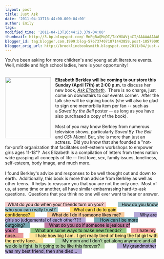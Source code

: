 ```yaml
---
layout: post
title: Just Ask
date: '2011-04-13T16:44:00.000-04:00'
author: Emily
tags: 
modified_time: '2011-04-13T16:44:23.379-04:00'
thumbnail: http://3.bp.blogspot.com/-MnPgBaQMqDI/TaYHXAVjoCI/AAAAAAAAAPc/2jqRCdlm36w/s72-c/Ask-Elizabeth-Berkley-Elizabeth-9780399254499.jpg
blogger_id: tag:blogger.com,1999:blog-5767374071871443859.post-1857909543733478871
blogger_orig_url: http://brooklinebooksmith.blogspot.com/2011/04/just-ask.html
---
```


You've been asking for more children's and young adult literature events.&nbsp; Well, middle and high school ladies, here is your opportunity! <br /><br /><div class="separator" style="clear: both; text-align: center;"><a href="http://3.bp.blogspot.com/-MnPgBaQMqDI/TaYHXAVjoCI/AAAAAAAAAPc/2jqRCdlm36w/s1600/Ask-Elizabeth-Berkley-Elizabeth-9780399254499.jpg" imageanchor="1" style="clear: left; cssfloat: left; float: left; margin-bottom: 1em; margin-right: 1em;"><img border="0" height="200" r6="true" src="http://3.bp.blogspot.com/-MnPgBaQMqDI/TaYHXAVjoCI/AAAAAAAAAPc/2jqRCdlm36w/s200/Ask-Elizabeth-Berkley-Elizabeth-9780399254499.jpg" width="150" /></a></div><strong>Elizabeth Berkley will be coming to our store this Sunday (April 17th) at 2:00 p.m.</strong> to discuss her new book, <em><a href="http://www.brooklinebooksmith-shop.com/book/9780399254499">Ask Elizabeth</a></em>.&nbsp; There is no charge, just come on downstairs to our events corner.&nbsp; After the talk she will be signing books (she will also be glad to sign one&nbsp;memorbilia item per fan&nbsp;-- such as a&nbsp;<em>Saved by the Bell </em>poster -- as long as you have also purchased a copy of the book).<br /><br />Most of you may know Berkley from numerous television shows, particularly <em>Saved By The Bell </em>and<em> CSI: Miami.</em>&nbsp;But,&nbsp;she is more than just an actress.&nbsp; Did you know that she&nbsp;founded a&nbsp;"not-for-profit organization that facilitates self-esteem workshops to empower girls ages 11-18"?&nbsp; Ask Elizabeth is a compilation of letters from teens nation wide grasping all concepts of life -- first love, sex, family issues, loneliness, self-esteem, body image, and much more.<br /><br />I found Berkley's advice and responses to be well thought out and down to earth.&nbsp; Additionally, this book is more than advice from Berkley as well as other teens.&nbsp; It helps to reassure you that you are not the only one.&nbsp; Most of us, at some time or another, all have similar embarrassing hard-to-ask questions.&nbsp; Questions that you think no one will ever want to hear or answer.<br /><br /><span style="color: black;"><span style="background-color: #f4cccc;">&nbsp; What do you do when your friends turn on you?&nbsp;&nbsp;</span>&nbsp;&nbsp;&nbsp;&nbsp;&nbsp;&nbsp;&nbsp;&nbsp;&nbsp;&nbsp;<span style="background-color: #a2c4c9;">&nbsp; &nbsp;How do you know who you can really trust?&nbsp;&nbsp;</span>&nbsp;&nbsp;&nbsp;&nbsp;&nbsp;&nbsp;&nbsp;&nbsp;&nbsp;&nbsp;<span style="background-color: #ffd966;">&nbsp;&nbsp; What can I do to gain confidence?&nbsp;&nbsp;&nbsp;&nbsp;</span>&nbsp;&nbsp;&nbsp;&nbsp;&nbsp;&nbsp;&nbsp;&nbsp;&nbsp;&nbsp;<span style="background-color: #f9cb9c;">&nbsp;&nbsp;&nbsp; What do I do if someone likes me?&nbsp;&nbsp;&nbsp;</span>&nbsp;&nbsp;&nbsp;&nbsp;&nbsp;&nbsp;&nbsp;&nbsp;<span style="background-color: #b4a7d6;">&nbsp;&nbsp;&nbsp;&nbsp; Why are girls so judgemental of each other??!!&nbsp;&nbsp;&nbsp;&nbsp;</span>&nbsp;&nbsp;&nbsp;&nbsp;&nbsp;&nbsp;&nbsp;<span style="background-color: #76a5af;">&nbsp;&nbsp;&nbsp;&nbsp; How can I be more outgoing?&nbsp;&nbsp;&nbsp;&nbsp;</span>&nbsp;&nbsp;&nbsp;&nbsp;&nbsp;&nbsp;&nbsp;&nbsp;&nbsp;&nbsp;&nbsp;&nbsp;<span style="background-color: #c27ba0;">&nbsp;&nbsp;&nbsp; What do you do if someone is jealous of you?&nbsp;&nbsp;&nbsp;</span>&nbsp;&nbsp;&nbsp;&nbsp;&nbsp;&nbsp;&nbsp;&nbsp;&nbsp;&nbsp;<span style="background-color: #93c47d;">&nbsp;&nbsp;&nbsp; What are some ways to make new friends?&nbsp;&nbsp;&nbsp; </span>&nbsp;&nbsp;&nbsp; <span style="background-color: #ea9999;">&nbsp;&nbsp;&nbsp;&nbsp; I hate my nose...&nbsp;&nbsp;&nbsp;&nbsp;</span>&nbsp;&nbsp;&nbsp;&nbsp;&nbsp;<span style="background-color: #ffe599;">&nbsp;&nbsp;&nbsp;&nbsp; I&nbsp;hate how big I am.&nbsp; I get really tired of being the fat girl with the pretty face...&nbsp;&nbsp;&nbsp;&nbsp;</span>&nbsp;&nbsp;&nbsp;&nbsp;&nbsp;&nbsp;&nbsp;&nbsp;&nbsp;&nbsp;<span style="background-color: #b6d7a8;">&nbsp;&nbsp;&nbsp;&nbsp;&nbsp; My mom and I don't get along anymore and all we do is fight. Is it going to be like this forever?&nbsp;&nbsp;&nbsp;&nbsp;</span>&nbsp;&nbsp;&nbsp;&nbsp;&nbsp;&nbsp;&nbsp;&nbsp;&nbsp;&nbsp;<span style="background-color: #b4a7d6;">&nbsp; &nbsp;&nbsp; My grandmother was my best friend, then she died...&nbsp;&nbsp;&nbsp;&nbsp; </span></span>